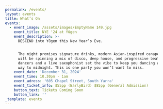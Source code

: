 ```yaml
---
permalink: /events/
layout: events
title: What’s On
events:
  - event_image: /assets/images/EmptyName 149.jpg
    event_title: NYE '24 at Yūgen
    event_description: >-
      DESCEND into Yūgen this New Year’s Eve.


      The night promises signature drinks, modern Asian-inspired canapés, DJ DNE
      will be spinning a mix of disco, deep house, and progressive beats, while
      dancers and a live saxophonist set the vibe to keep you dancing all the
      way to midnight. This is one party you won’t want to miss.
    event_date: 'December 31, 2024'
    event_time: 10.30pm - 1am
    event_adress: '605 Chapel Street, South Yarra'
    event_ticket_info: $55pp (EarlyBird) $85pp (General Admission)
    button_text: Tickets Coming Soon
    button_link: ''
_template: events
---
```


